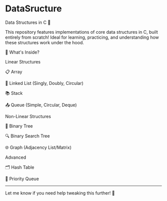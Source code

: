 # DataSructure
Data Structures in C 🚀

This repository features implementations of core data structures in C, built entirely from scratch! Ideal for learning, practicing, and understanding how these structures work under the hood.

🌟 What's Inside?

Linear Structures

📋 Array

🔗 Linked List (Singly, Doubly, Circular)

📚 Stack

📤 Queue (Simple, Circular, Deque)


Non-Linear Structures

🌳 Binary Tree

🔍 Binary Search Tree

🌐 Graph (Adjacency List/Matrix)


Advanced

🗂️ Hash Table

🎯 Priority Queue







---

Let me know if you need help tweaking this further! 🎉
